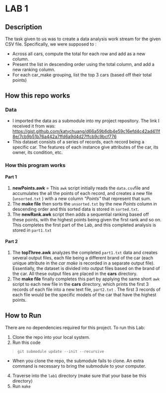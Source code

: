 # LAB 1


## Description
The task given to us was to create a data analysis work stream for the given CSV file. Specifically, we were supposed to :

- Across all cars, compute the total for each row and add as a new column. 
- Present the list in descending order using the total column, and add a new ranking column.
-  For each car_make grouping, list the top 3 cars (based off their total points)


## How this repo works

### Data
- I imported the data as a submodule into my project repository. The link I received it from was: https://gist.github.com/katychuang/d66a59b6db4e59c16efd4c42ad411f8e/7cb9b51b76a442a7ffd6a9d4d27ffcb9c9bcf776
- This dataset consists of a series of records, each record being a specific car. The features of each instance give attributes of the car, its owner, its condition, etc. 

### How this program works

#### Part 1
1. **newPoints.awk** = This `awk` script initially reads the `data.csv`file and accumulates the all the points of each record, and creates a new file (`unsorted.txt` ) with a new column *"Points"* that represent that sum.
2.  The **make file** then sorts the `unsorted.txt` by the new *Points* column in descending order and this sorted data is stored in `sorted.txt`.
3. The **newRank.awk** script then adds a sequential ranking based off these points, with the highest points being given the first rank and so on. This completes the first part of the Lab, and this completed analysis is stored in `part1.txt`

#### Part 2
1. The **topThree.awk** analyzes the completed `part1.txt` data and creates several output files, each file being a different brand of the car (each unique attribute in the *car make* is recorded in a separate output file). Essentially, the dataset is divided into output files based on the brand of the car. All these output files are placed in the **cars** directory. 
2. The **make file**  finally completes this part by applying the same short `awk` script to each new file in the **cars** directory, which prints the first 3 records of each file into a new text file, `part2.txt` . The first 3 records of each file would be the specific models of the car that have the highest points.

## How to Run

There are no dependencies required for this project. To run this Lab:

1. Clone the repo into your local system. 
2. Run this code 
> `git submodule update --init --recursive`
- When you clone the repo, the submodule fails to clone. An extra command is necessary to bring the submodule to your computer.
4. Traverse into the  `lab1` directory (make sure that your base be this directory)
5. Run  `make` 


